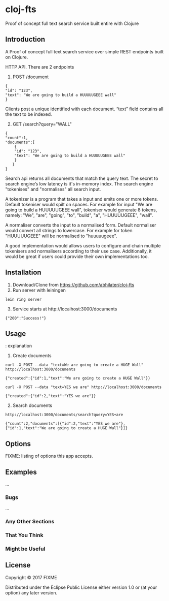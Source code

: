 # cloj-fts

Proof of concept full text search service built entire with Clojure

## Introduction
A Proof of concept full text search service over simple REST endpoints built on Clojure.

HTTP API. There are 2 endpoints

1. POST /document
```
{
"id": "123",
"text": "We are going to build a HUUUUUGEEE wall"
}
```

Clients post a unique identified with each document. “text” field contains all the text to be indexed.

2. GET /search?query="WALL"
```
{
"count":1,
"documents":[
    {
    "id": "123",
    "text": "We are going to build a HUUUUUGEEE wall"
    }
   ]
}
```

Search api returns all documents that match the query text. The secret to search engine’s low latency is
it's in-memory index. The search engine "tokenises" and "normalises" all search input.

A tokenizer is a program that takes a input and emits one or more tokens. Default tokeniser would
spilt on spaces. For example for input "We are going to build a HUUUUUGEEE wall", tokeniser
would generate 8 tokens, namely: "We", "are", "going", "to", "build", "a", "HUUUUUGEEE", "wall".

A normaliser converts the input to a normalised form. Default normaliser would convert all strings
to lowercase. For example for token "HUUUUUGEEE" will be normalised to "huuuuugeee".

A good implementation would allows users to configure and chain multiple tokenisers and
normalisers according to their use case. Additionally, it would be great if users could provide their
own implementations too.

## Installation

1. Download/Clone from https://github.com/abhilater/cloj-fts
2. Run server with leiningen


```
lein ring server

```
3. Service starts at http://localhost:3000/documents

```
{"200":"Success!"}

```

## Usage

: explanation

1. Create documents

```
curl -X POST --data "text=We are going to create a HUGE Wall" http://localhost:3000/documents

{"created":{"id":1,"text":"We are going to create a HUGE Wall"}}

```

```
curl -X POST --data "text=YES we are" http://localhost:3000/documents

{"created":{"id":2,"text":"YES we are"}}

```

2. Search documents

```
http://localhost:3000/documents/search?query=YES+are

{"count":2,"documents":[{"id":2,"text":"YES we are"},{"id":1,"text":"We are going to create a HUGE Wall"}]}

```

## Options

FIXME: listing of options this app accepts.

## Examples

...

### Bugs

...

### Any Other Sections
### That You Think
### Might be Useful

## License

Copyright © 2017 FIXME

Distributed under the Eclipse Public License either version 1.0 or (at
your option) any later version.
